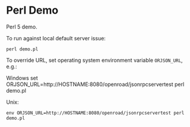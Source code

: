 # Perl Demo

Perl 5 demo.

To run against local default server issue:

    perl demo.pl

To override URL, set operating system environment variable `ORJSON_URL`, e.g.:

Windows
    set ORJSON_URL=http://HOSTNAME:8080/openroad/jsonrpcservertest
    perl demo.pl


Unix:

    env ORJSON_URL=http://HOSTNAME:8080/openroad/jsonrpcservertest perl demo.pl
